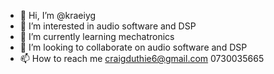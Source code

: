 - 👋 Hi, I’m @kraeiyg
- 👀 I’m interested in audio software and DSP
- 🌱 I’m currently learning mechatronics
- 💞️ I’m looking to collaborate on audio software and DSP
- 📫 How to reach me craigduthie6@gmail.com 0730035665

<!---
kraeiyg/kraeiyg is a ✨ special ✨ repository because its `README.md` (this file) appears on your GitHub profile.
You can click the Preview link to take a look at your changes.
--->
